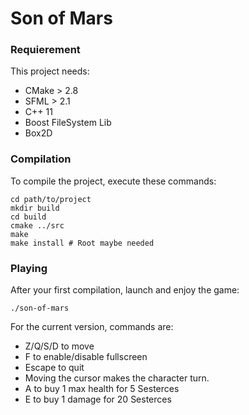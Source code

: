 # Son of Mars

### Requierement
This project needs:
- CMake > 2.8
- SFML > 2.1
- C++ 11
- Boost FileSystem Lib
- Box2D

### Compilation
To compile the project, execute these commands:

    cd path/to/project
    mkdir build
    cd build
    cmake ../src
    make
    make install # Root maybe needed

### Playing
After your first compilation, launch and enjoy the game:

    ./son-of-mars

For the current version, commands are:
- Z/Q/S/D to move
- F to enable/disable fullscreen
- Escape to quit
- Moving the cursor makes the character turn.
- A to buy 1 max health for 5 Sesterces
- E to buy 1 damage for 20 Sesterces
